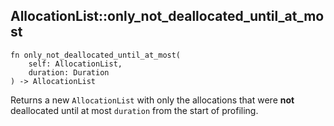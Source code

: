 ## AllocationList::only_not_deallocated_until_at_most

```rhai
fn only_not_deallocated_until_at_most(
    self: AllocationList,
    duration: Duration
) -> AllocationList
```

Returns a new `AllocationList` with only the allocations that were **not** deallocated until at most `duration`
from the start of profiling.

